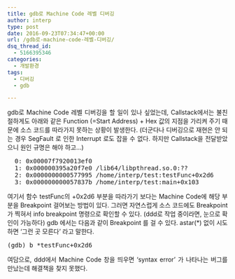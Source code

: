 ```yaml
---
title: gdb로 Machine Code 레벨 디버깅
author: interp
type: post
date: 2016-09-23T07:34:47+00:00
url: /gdb로-machine-code-레벨-디버깅/
dsq_thread_id:
  - 5166395346
categories:
  - 개발환경
tags:
  - 디버깅
  - gdb

---
```

<p style="text-align: justify;">
  gdb로 Machine Code 레벨 디버깅을 할 일이 있나 싶었는데, Callstack에서는 불친절하게도 아래와 같은 Function (=Start Address) + Hex 값의 지점을 가리켜 주기 때문에 소스 코드를 따라가지 못하는 상황이 발생한다. (더군다나 디버깅으로 재현은 안 되는 경우 SegFault 로 인한 Interrupt 로도 잡을 수 없다. 하지만 Callstack을 전달받았으니 원인 규명은 해야 하고&#8230;)
</p>

<pre class="brush: plain; title: ; notranslate" title="">  0: 0x00007f7920013ef0
  1: 0x000000395a20f7e0 /lib64/libpthread.so.0:??
  2: 0x0000000000577995 /home/interp/test:testFunc+0x2d6
  3: 0x000000000057837b /home/interp/test:main+0x103
</pre>

<p style="text-align: justify;">
  여기서 함수 testFunc의 +0x2d6 부분을 따라가기 보다는 Machine Code에 해당 부분을 Breakpoint 걸어보는 방법이 있다. 그러면 자연스럽게 소스 코드에도 Breakpoint 가 찍혀서 info breakpoint 명령으로 확인할 수 있다. (ddd로 작업 중이라면, 눈으로 확인이 가능하다) gdb 에서는 다음과 같이 Breakpoint 를 걸 수 있다. astar(*) 없이 시도하면 &#8216;그런 곳 모른다&#8217; 라고 말한다.
</p>

<pre class="brush: plain; title: ; notranslate" title="">(gdb) b *testFunc+0x2d6
</pre>

<p style="text-align: justify;">
  여담으로, ddd에서 Machine Code 창을 띄우면 &#8216;syntax error&#8217; 가 나타나는 버그를 만났는데 해결책을 찾지 못했다.
</p>